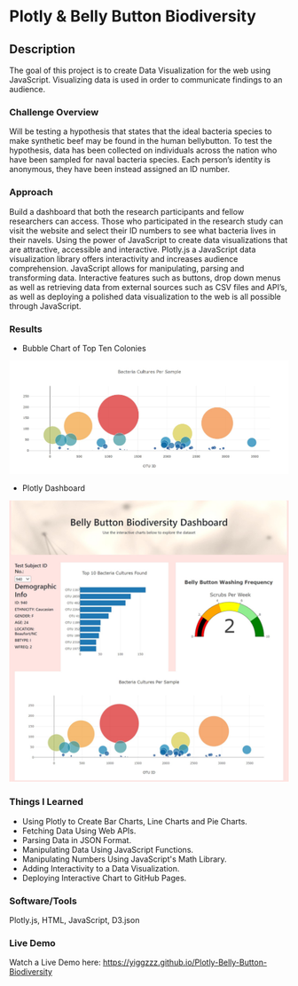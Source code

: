 # Plotly & Belly Button Biodiversity

## Description
The goal of this project is to create Data Visualization for the web using JavaScript. 
Visualizing data is used in order to communicate findings to an audience. 

### Challenge Overview
Will be testing a hypothesis that states that the ideal bacteria species to make synthetic beef may be found in the human bellybutton.
To test the hypothesis, data has been collected on individuals across the nation who have been sampled for naval bacteria species.
Each person’s identity is anonymous, they have been instead assigned an ID number. 

### Approach
Build a dashboard that both the research participants and fellow researchers can access. Those who participated in the research study can visit the website and select their ID numbers to see what bacteria lives in their navels. Using the power of JavaScript to create data visualizations that are attractive, accessible and interactive. Plotly.js a JavaScript data visualization library offers interactivity 
and increases audience comprehension. JavaScript allows for manipulating, parsing and transforming data. 
Interactive features such as buttons, drop down menus as well as retrieving data from external sources such as CSV files and API’s, 
as well as deploying a polished data visualization to the web is all possible through JavaScript.

### Results

* Bubble Chart of Top Ten Colonies

![bubble](bubble.jpg)


* Plotly Dashboard

![bubble](plotly_dashboard.jpg)


### Things I Learned
* Using Plotly to Create Bar Charts, Line Charts and Pie Charts.
* Fetching Data Using Web APIs.
* Parsing Data in JSON Format.
* Manipulating Data Using JavaScript Functions.
* Manipulating Numbers Using JavaScript's Math Library.
* Adding Interactivity to a Data Visualization.
* Deploying Interactive Chart to GitHub Pages.

### Software/Tools
Plotly.js, HTML, JavaScript, D3.json

### Live Demo
Watch a Live Demo here: https://yiggzzz.github.io/Plotly-Belly-Button-Biodiversity
